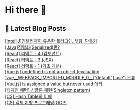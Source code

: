 # Hi there 👋

## 📕 Latest Blog Posts

<a href=https://codinghan.tistory.com/34>[IntelliJ]인텔리제이 유용한 플러그인, 셋팅, 단축키</a></br><a href=https://codinghan.tistory.com/31>[Java]직렬화(Serialized)란?</a></br><a href=https://codinghan.tistory.com/30>[React] 리액트 - 4 (컴포넌트)</a></br><a href=https://codinghan.tistory.com/29>[React] 리액트 - 3 (JSX)</a></br><a href=https://codinghan.tistory.com/27>[React] 리액트 - 1 (기초 개념)</a></br><a href=https://codinghan.tistory.com/14>[Vue.js] undefined is not an object (evaluating 'vue__WEBPACK_IMPORTED_MODULE_0__["default"].use') 오류</a></br><a href=https://codinghan.tistory.com/13>[Vue.js] is assigned a value but never used 에러</a></br><a href=https://codinghan.tistory.com/11>[디자인 패턴] 싱글톤 패턴(Singleton pattern)</a></br><a href=https://codinghan.tistory.com/9>[CS] Hash Table의 이해</a></br><a href=https://codinghan.tistory.com/8>[CS] 객체 지향 프로그래밍(OOP)</a></br>